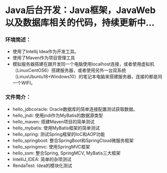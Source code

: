 # Java后台开发：Java框架，JavaWeb以及数据库相关的代码，持续更新中...

### 环境简述：
- 使用了Intellij Idea作为开发工具。
- 使用了Maven作为项目管理工具
- 模拟服务器搭建在跟开发同一个电脑使用localhost连接，或者使用虚拟机（LinuxCentOS6）搭建服务器，或者使用另外一台双系统（LinuxUbuntu18+Windows10）的笔记本电脑来搭建服务器，连接的都是同一个WIFI。

### 文件简介：

+ hello_jdbcoracle: Oracle数据库的简单连接配置测试获取数据。
+ hello_jndi: 使用jndi作为MyBatis的数据源类型
+ hello_maven: 搭建Maven项目的简单测试
+ hello_mybatis: 使用MyBatis框架的简单测试
+ hello_spring: 测试Spring框架的IoC和AOP功能
+ hello_springboot: 整合SpringBoot和SpringCloud微服务框架
+ hello_springmvc: 使用SpringMVC框架
+ hello_ssm: 整合Spring, SpringMCV, MyBatis三大框架
+ IntelliJ_IDEA: 简单的杂项测试
+ RendaTest: Idea的模块化测试


